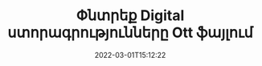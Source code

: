 ---
############################# Static ############################
layout: "auto-gen-signature"
date: 2022-03-01T15:12:22
draft: false
operation: Search
signaturetype: Digital
fileformat: Ott
productName: Java
lang: hy
productCode: java
otherformats: pdf doc docx docm dot dotx odt ott xls xlsx xlsm xlsb ods ots xltx xltm pptx pptm
breadcrumb: Search Digital signatures at Ott with Java

############################# Head ############################
head_title: "Որոնեք Digital ստորագրությունները Ott ֆայլում Java-ում"
head_description: "Օգտագործեք Java՝ Digital ստորագրությունները Ott ֆայլերում մի քանի տող կոդով որոնելու համար:"

############################# Header ############################
title: "Փնտրեք Digital ստորագրությունները Ott ֆայլում"
description: "Java բնօրինակ API-ն թույլ է տալիս որոնել Digital ստորագրություններ արդեն ստորագրված Ott ֆայլերում: Կատարեք էլեկտրոնային ստորագրության առաջադեմ որոնում ձեր Ott փաստաթղթերում՝ օգտագործելով մի քանի տող կոդ:"
bg_image: "https://cms.admin.containerize.com/templates/aspose/App_Themes/V3/images/bg/header1.png"
bg_overlay: false
button:
    enable: true

############################# SubMenu ############################
submenu:
    enable: true

    left:
        img_alt: "GroupDocs.Signature for Java"
        image: "https://cms.admin.containerize.com/templates/groupdocs/images/product-logos/90x90-noborder/groupdocsature-java.png"
        product: "GroupDocs.Signature"
        platform: "Java"



############################# About ############################
about:
    enable: true
    title: "GroupDocs.Signature for Java API-ի մասին"
    content: |
        [GroupDocs.Signature for Java](https://products.groupdocs.com/signature/java/) տրամադրում է Java API փաստաթղթերի մշակման համար՝ օգտագործելով տարբեր տեսակի ստորագրություններ, ինչպիսիք են տեքստերը, պատկերները, թվային վկայագրերը, շտրիխ կոդերը, QR-կոդերը, դրոշմանիշները կամ մետատվյալները: Օգտատերերը կարող են ավելացնել, ջնջել, թարմացնել, հաստատել կամ որոնել էլեկտրոնային ստորագրությունները PDF ֆայլերում, MS Word փաստաթղթերում, MS Excel աշխատանքային գրքույկներում, MS PowerPoint-ի շնորհանդեսներում, Adobe Photoshop ֆայլերում և պատկերի տարբեր ձևաչափերում՝ անհրաժեշտության դեպքում ստորագրությունների հատկությունները հարմարեցնելու համար լրացուցիչ աջակցությամբ:
    

############################# Steps ############################
steps:
    enable: true
    title_left: "Ինչպես որոնել Digital ստորագրությունները Ott-ում"
    content_left: |
        [GroupDocs.Signature for Java](https://products.groupdocs.com/signature/java/) հեշտացնում է Java ծրագրավորողների համար որոնել Digital ստորագրությունները Ott ֆայլերում իրենց հավելվածներից` իրականացնելով մի քանի հեշտ քայլեր:
        
        * Ստեղծեք Signature դասի նոր օրինակ և փոխանցեք աղբյուրի փաստաթղթի ուղին որպես կոնստրուկտորի պարամետր:
        * Ստեղծեք SearchOptions օբյեկտը ձեր պահանջներին համապատասխան և նշեք որոնման տարբերակները:
        * Զանգահարեք «Signature» դասի օրինակի որոնման մեթոդը և փոխանցեք «SearchOptions»-ը:
        * Որոնման արդյունքները մշակեք ձեր պահանջներին համապատասխան:

    title_right: "Համակարգի պահանջները"
    content_right: |
        GroupDocs.Signature for Java-ն աջակցվում է բոլոր հիմնական հարթակներում և օպերացիոն համակարգերում: Նախքան ստորև նշված կոդը գործարկելը, խնդրում ենք համոզվել, որ ձեր համակարգում տեղադրված են հետևյալ նախադրյալները.

        * Օպերացիոն համակարգեր՝ Microsoft Windows, Linux, MacOS
        * Մշակման միջավայրեր՝ NetBeans, Intellij IDEA, Eclipse, etc.
        * Java runtime: J2SE 6.0 and above
        * Ներբեռնեք GroupDocs.Signature for Java-ի վերջին տարբերակը [Maven]-ից (https://repository.groupdocs.com/webapp/#/artifacts/browse/tree/General/repo/com/groupdocs/groupdocs-signature)
         
    code: |
        ```java    
                
        // Set up input Ott file
        String filePath = "input.ott";

        // Instantiate Signature for input file
        Signature signature = new Signature(filePath);

        //Create search options
        DigitalSearchOptions options = new DigitalSearchOptions();

        // specify special search criteria
        options.setComments("Approved");
        // specify period of signatures
        options.setSignDateTimeFrom(new Date(2021, 3, 5));
        options.setSignDateTimeTo(new Date(2022, 7, 16));
        
        // search for Digital signatures in Ott document
        List<DigitalSignature> signatures = signature.search(DigitalSignature.class, options);

        // process signatures which were found 
        signatures.forEach(item -> System.out.println(item.toString()));

        ```

############################# Demos ############################
demos:
    enable: true
    title: "Որոնեք Digital էլեկտրոնային ստորագրություններ Live Demo"
    content: |
       Փնտրեք փաստաթղթում Ott ֆայլերի տարբեր էլեկտրոնային ստորագրություններ հենց հիմա՝ այցելելով [GroupDocs.Signature App](https://products.groupdocs.app/signature/family) կայքը:

        
############################# More Formats ############################
more_formats:
    enable: true
    title: "Որոնեք այլ Digital ստորագրություններ՝ օգտագործելով Java"
    content: |
        "Էլեկտրոնային ստորագրությունների որոնում տարբեր փաստաթղթերում: Գտեք ստորագրություններ հանրաճանաչ ֆայլերի ձևաչափերից, ինչպես ցույց է տրված ստորև:"
    format: 
           
       
back_to_top:
    enable: true
---